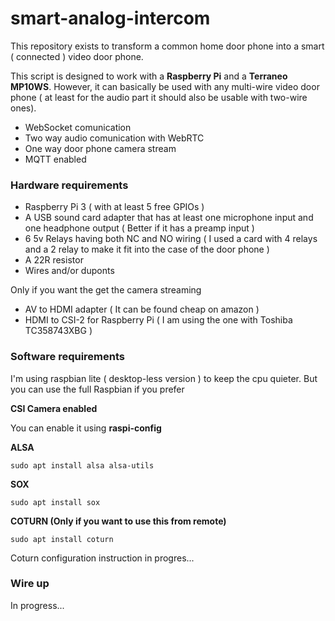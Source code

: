 # smart-analog-intercom

This repository exists to transform a common home door phone into a smart ( connected ) video door phone.

This script is designed to work with a **Raspberry Pi** and a **Terraneo MP10WS**. However, it can basically be used with any multi-wire video door phone (
at least for the audio part it should also be usable with two-wire ones).

- WebSocket comunication
- Two way audio comunication with WebRTC
- One way door phone camera stream
- MQTT enabled

### Hardware requirements
* Raspberry Pi 3 ( with at least 5 free GPIOs )
* A USB sound card adapter that has at least one microphone input and one headphone output ( Better if it has a preamp input )
* 6 5v Relays having both NC and NO wiring ( I used a card with 4 relays and a 2 relay to make it fit into the case of the door phone )
* A 22R resistor
* Wires and/or duponts

Only if you want the get the camera streaming
* AV to HDMI adapter ( It can be found cheap on amazon )
* HDMI to CSI-2 for Raspberry Pi ( I am using the one with Toshiba TC358743XBG )

### Software requirements

I'm using raspbian lite ( desktop-less version ) to keep the cpu quieter. But you can use the full Raspbian if you prefer

**CSI Camera enabled**

You can enable it using **raspi-config**

**ALSA**
```
sudo apt install alsa alsa-utils
```

**SOX**
```
sudo apt install sox
```

**COTURN (Only if you want to use this from remote)**
```
sudo apt install coturn
```

Coturn configuration instruction in progres...



### Wire up
In progress...


